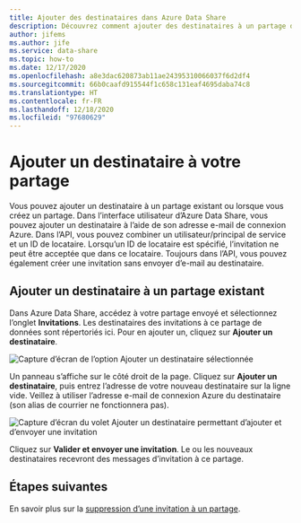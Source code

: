 ```yaml
---
title: Ajouter des destinataires dans Azure Data Share
description: Découvrez comment ajouter des destinataires à un partage de données existant dans Azure Data Share.
author: jifems
ms.author: jife
ms.service: data-share
ms.topic: how-to
ms.date: 12/17/2020
ms.openlocfilehash: a8e3dac620873ab11ae24395310066037f6d2df4
ms.sourcegitcommit: 66b0caafd915544f1c658c131eaf4695daba74c8
ms.translationtype: HT
ms.contentlocale: fr-FR
ms.lasthandoff: 12/18/2020
ms.locfileid: "97680629"
---
```

# <a name="how-to-add-a-recipient-to-your-share"></a>Ajouter un destinataire à votre partage

Vous pouvez ajouter un destinataire à un partage existant ou lorsque vous créez un partage. Dans l’interface utilisateur d’Azure Data Share, vous pouvez ajouter un destinataire à l’aide de son adresse e-mail de connexion Azure.  Dans l’API, vous pouvez combiner un utilisateur/principal de service et un ID de locataire. Lorsqu’un ID de locataire est spécifié, l’invitation ne peut être acceptée que dans ce locataire. Toujours dans l’API, vous pouvez également créer une invitation sans envoyer d’e-mail au destinataire. 

## <a name="add-recipient-to-an-existing-share"></a>Ajouter un destinataire à un partage existant

Dans Azure Data Share, accédez à votre partage envoyé et sélectionnez l’onglet **Invitations**. Les destinataires des invitations à ce partage de données sont répertoriés ici. Pour en ajouter un, cliquez sur **Ajouter un destinataire**.

![Capture d’écran de l’option Ajouter un destinataire sélectionnée](./media/how-to/how-to-add-recipients/add-recipient.png)

Un panneau s’affiche sur le côté droit de la page. Cliquez sur **Ajouter un destinataire**, puis entrez l’adresse de votre nouveau destinataire sur la ligne vide. Veillez à utiliser l’adresse e-mail de connexion Azure du destinataire (son alias de courrier ne fonctionnera pas). 

![Capture d’écran du volet Ajouter un destinataire permettant d’ajouter et d’envoyer une invitation](./media/how-to/how-to-add-recipients/add-recipient-side.png)

Cliquez sur **Valider et envoyer une invitation**. Le ou les nouveaux destinataires recevront des messages d’invitation à ce partage.

## <a name="next-steps"></a>Étapes suivantes
En savoir plus sur la [suppression d’une invitation à un partage](how-to-delete-invitation.md).
